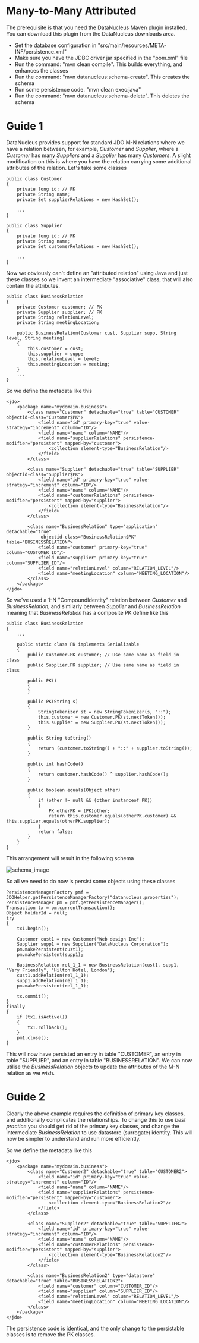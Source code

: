 # Many-to-Many Attributed

The prerequisite is that you need the DataNucleus Maven plugin installed. You can download this plugin from the DataNucleus downloads area.

* Set the database configuration in "src/main/resources/META-INF/persistence.xml"
* Make sure you have the JDBC driver jar specified in the "pom.xml" file
* Run the command: "mvn clean compile". This builds everything, and enhances the classes
* Run the command: "mvn datanucleus:schema-create". This creates the schema
* Run some persistence code. "mvn clean exec:java"
* Run the command: "mvn datanucleus:schema-delete". This deletes the schema


# Guide 1

DataNucleus provides support for standard JDO M-N relations where we have a relation between, for example, _Customer_ and _Supplier_, 
where a _Customer_ has many _Suppliers_ and a _Supplier_ has many _Customers_. 
A slight modification on this is where you have the relation carrying some additional attributes of the relation. Let's take some classes

```
public class Customer
{
    private long id; // PK
    private String name;
    private Set supplierRelations = new HashSet();

    ...
}

public class Supplier
{
    private long id; // PK
    private String name;
    private Set customerRelations = new HashSet();

    ...
}
```

Now we obviously can't define an "attributed relation" using Java and just these classes so we invent an intermediate "associative" class, that will also contain the attributes.

```
public class BusinessRelation
{
    private Customer customer; // PK
    private Supplier supplier; // PK
    private String relationLevel;
    private String meetingLocation;

    public BusinessRelation(Customer cust, Supplier supp, String level, String meeting)
    {
        this.customer = cust;
        this.supplier = supp;
        this.relationLevel = level;
        this.meetingLocation = meeting;
    }
    ...
}
```

So we define the metadata like this

```
<jdo>
    <package name="mydomain.business">
        <class name="Customer" detachable="true" table="CUSTOMER" objectid-class="Customer$PK">
            <field name="id" primary-key="true" value-strategy="increment" column="ID"/>
            <field name="name" column="NAME"/>
            <field name="supplierRelations" persistence-modifier="persistent" mapped-by="customer">
                <collection element-type="BusinessRelation"/>
            </field>
        </class>

        <class name="Supplier" detachable="true" table="SUPPLIER" objectid-class="Supplier$PK">
            <field name="id" primary-key="true" value-strategy="increment" column="ID"/>
            <field name="name" column="NAME"/>
            <field name="customerRelations" persistence-modifier="persistent" mapped-by="supplier">
                <collection element-type="BusinessRelation"/>
            </field>
        </class>

        <class name="BusinessRelation" type="application" detachable="true"
             objectid-class="BusinessRelation$PK" table="BUSINESSRELATION">
            <field name="customer" primary-key="true" column="CUSTOMER_ID"/>
            <field name="supplier" primary-key="true" column="SUPPLIER_ID"/>
            <field name="relationLevel" column="RELATION_LEVEL"/>
            <field name="meetingLocation" column="MEETING_LOCATION"/>
        </class>
    </package>
</jdo>
```

So we've used a 1-N "CompoundIdentity" relation between _Customer_ and _BusinessRelation_, and similarly between _Supplier_ and _BusinessRelation_ 
meaning that _BusinessRelation_ has a composite PK define like this

```
public class BusinessRelation
{
    ...

    public static class PK implements Serializable
    {
        public Customer.PK customer; // Use same name as field in class
        public Supplier.PK supplier; // Use same name as field in class

        public PK()
        {
        }

        public PK(String s)
        {
            StringTokenizer st = new StringTokenizer(s, "::");
            this.customer = new Customer.PK(st.nextToken());
            this.supplier = new Supplier.PK(st.nextToken());
        }

        public String toString()
        {
            return (customer.toString() + "::" + supplier.toString());
        }

        public int hashCode()
        {
            return customer.hashCode() ^ supplier.hashCode();
        }

        public boolean equals(Object other)
        {
            if (other != null && (other instanceof PK))
            {
                PK otherPK = (PK)other;
                return this.customer.equals(otherPK.customer) && this.supplier.equals(otherPK.supplier);
            }
            return false;
        }
    }
}
```

This arrangement will result in the following schema

![schema_image](docs/many_to_many_attributed.jpg)


So all we need to do now is persist some objects using these classes

```
PersistenceManagerFactory pmf = JDOHelper.getPersistenceManagerFactory("datanucleus.properties");
PersistenceManager pm = pmf.getPersistenceManager();
Transaction tx = pm.currentTransaction();
Object holderId = null;
try
{
    tx1.begin();

    Customer cust1 = new Customer("Web design Inc");
    Supplier supp1 = new Supplier("DataNucleus Corporation");
    pm.makePersistent(cust1);
    pm.makePersistent(supp1);

    BusinessRelation rel_1_1 = new BusinessRelation(cust1, supp1, "Very Friendly", "Hilton Hotel, London");
    cust1.addRelation(rel_1_1);
    supp1.addRelation(rel_1_1);
    pm.makePersistent(rel_1_1);

    tx.commit();
}
finally
{
    if (tx1.isActive())
    {
        tx1.rollback();
    }
    pm1.close();
}
```

This will now have persisted an entry in table "CUSTOMER", an entry in table "SUPPLIER", and an entry in table "BUSINESSRELATION". 
We can now utilise the _BusinessRelation_ objects to update the attributes of the M-N relation as we wish.



# Guide 2

Clearly the above example requires the definition of primary key classes, and additionally complicates the relationships.
To change this to use *best practice* you should get rid of the primary key classes, and change the intermediate _BusinessRelation_
to use datastore (surrogate) identity. This will now be simpler to understand and run more efficiently.


So we define the metadata like this

```
<jdo>
    <package name="mydomain.business">
        <class name="Customer2" detachable="true" table="CUSTOMER2">
            <field name="id" primary-key="true" value-strategy="increment" column="ID"/>
            <field name="name" column="NAME"/>
            <field name="supplierRelations" persistence-modifier="persistent" mapped-by="customer">
                <collection element-type="BusinessRelation2"/>
            </field>
        </class>

        <class name="Supplier2" detachable="true" table="SUPPLIER2">
            <field name="id" primary-key="true" value-strategy="increment" column="ID"/>
            <field name="name" column="NAME"/>
            <field name="customerRelations" persistence-modifier="persistent" mapped-by="supplier">
                <collection element-type="BusinessRelation2"/>
            </field>
        </class>

        <class name="BusinessRelation2" type="datastore" detachable="true" table="BUSINESSRELATION2">
            <field name="customer" column="CUSTOMER_ID"/>
            <field name="supplier" column="SUPPLIER_ID"/>
            <field name="relationLevel" column="RELATION_LEVEL"/>
            <field name="meetingLocation" column="MEETING_LOCATION"/>
        </class>
    </package>
</jdo>
```

The persistence code is identical, and the only change to the persistable classes is to remove the PK classes.